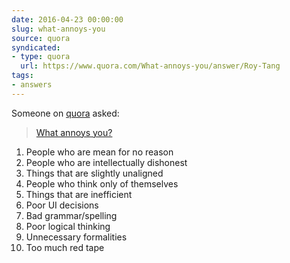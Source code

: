 ```yaml
---
date: 2016-04-23 00:00:00
slug: what-annoys-you
source: quora
syndicated:
- type: quora
  url: https://www.quora.com/What-annoys-you/answer/Roy-Tang
tags:
- answers
---
```


Someone on [quora](https://quora.com) asked:

> [What annoys you?](https://www.quora.com/What-annoys-you/answer/Roy-Tang)


<span class="ui_qtext_rendered_qtext"><ol><li>People who are mean for no reason</li><li>People who are intellectually dishonest</li><li>Things that are slightly unaligned</li><li>People who think only of themselves</li><li>Things that are inefficient</li><li>Poor UI decisions</li><li>Bad grammar/spelling</li><li>Poor logical thinking</li><li>Unnecessary formalities</li><li>Too much red tape</li></ol></span>
